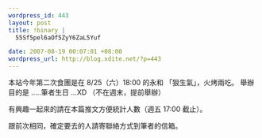```yaml
--- 
wordpress_id: 443
layout: post
title: !binary |
  55Sf5pel6aOf5ZyY6ZaL5Yuf

date: 2007-08-19 00:07:01 +08:00
wordpress_url: http://blog.xdite.net/?p=443
---
```

本站今年第二次食團是在 8/25（六）18:00 的永和 「狠生氣」，火烤兩吃。
舉辦目的是 .....筆者生日 ...XD （不在週末，提前舉辦）

有興趣一起來的請在本篇推文方便統計人數（週五 17:00 截止）。

跟前次相同，確定要去的人請寄聯絡方式到筆者的信箱。

